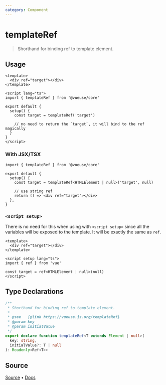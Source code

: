 ```yaml
---
category: Component
---
```


# templateRef

> Shorthand for binding ref to template element.

## Usage

```vue
<template>
  <div ref="target"></div>
</template>

<script lang="ts">
import { templateRef } from '@vueuse/core'

export default {
  setup() {
    const target = templateRef('target')

    // no need to return the `target`, it will bind to the ref magically
  }
}
</script>
```

### With JSX/TSX

```tsx
import { templateRef } from '@vueuse/core'

export default {
  setup() {
    const target = templateRef<HTMLElement | null>('target', null)

    // use string ref
    return () => <div ref="target"></div>
  },
}
```

### `<script setup>`

There is no need for this when using with `<script setup>` since all the variables will be exposed to the template. It will be exactly the same as `ref`.

```vue
<template>
  <div ref="target"></div>
</template>

<script setup lang="ts">
import { ref } from 'vue'

const target = ref<HTMLElement | null>(null)
</script>
```

<!--FOOTER_STARTS-->
## Type Declarations

```typescript
/**
 * Shorthand for binding ref to template element.
 *
 * @see   {@link https://vueuse.js.org/templateRef}
 * @param key
 * @param initialValue
 */
export declare function templateRef<T extends Element | null>(
  key: string,
  initialValue?: T | null
): Readonly<Ref<T>>
```

## Source

[Source](https://github.com/antfu/vueuse/blob/master/packages/core/templateRef/index.ts) • [Docs](https://github.com/antfu/vueuse/blob/master/packages/core/templateRef/index.md)


<!--FOOTER_ENDS-->